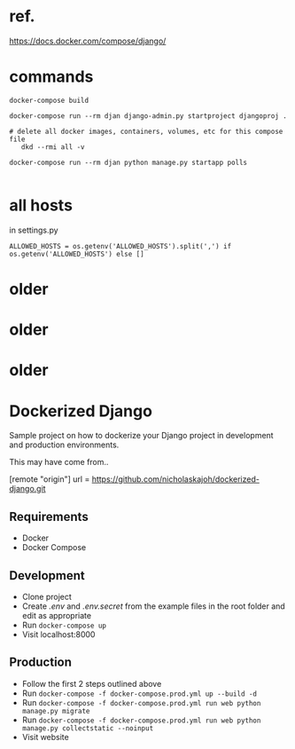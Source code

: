 # ref.

https://docs.docker.com/compose/django/

# commands

```
docker-compose build

docker-compose run --rm djan django-admin.py startproject djangoproj .

# delete all docker images, containers, volumes, etc for this compose file
   dkd --rmi all -v

docker-compose run --rm djan python manage.py startapp polls


```

# all hosts

in settings.py

```
ALLOWED_HOSTS = os.getenv('ALLOWED_HOSTS').split(',') if os.getenv('ALLOWED_HOSTS') else []
```

# older

# older

# older

# Dockerized Django

Sample project on how to dockerize your Django project in development and production environments.

This may have come from..

[remote "origin"]
	url = https://github.com/nicholaskajoh/dockerized-django.git


## Requirements

- Docker
- Docker Compose

## Development

- Clone project
- Create _.env_ and _.env.secret_ from the example files in the root folder and edit as appropriate
- Run `docker-compose up`
- Visit localhost:8000

## Production

- Follow the first 2 steps outlined above
- Run `docker-compose -f docker-compose.prod.yml up --build -d`
- Run `docker-compose -f docker-compose.prod.yml run web python manage.py migrate`
- Run `docker-compose -f docker-compose.prod.yml run web python manage.py collectstatic --noinput`
- Visit website
